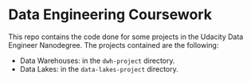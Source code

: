 # Data Engineering Coursework

This repo contains the code done for some projects in the Udacity Data Engineer Nanodegree. The
projects contained are the following:

- Data Warehouses: in the `dwh-project` directory.
- Data Lakes: in the `data-lakes-project` directory.